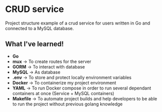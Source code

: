 # CRUD service
Project structure example of a crud service for users written in Go and connected to a MySQL database.

## What I've learned!
- **Go**
- **mux**       -> To create routes for the server <br>
- **GORM**      -> To interact with database <br>
- **MySQL**     -> As database <br>
- **.env**      -> To store and protect locally environment variables <br>
- **Docker**    -> To containerize my project environment <br>
- **YAML**      -> To run Docker compose in order to run several dependant containers at once (Service + MySQL containers) <br>
- **Makefile**  -> To automate project builds and help developers to be able to run the project without previous golang knowledge
